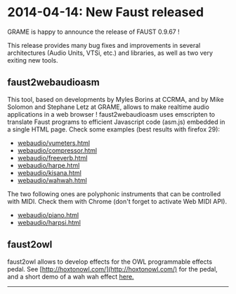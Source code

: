 # **2014-04-14:** New Faust released

GRAME is happy to announce the release of FAUST 0.9.67 !

This release provides many bug fixes and improvements in several architectures (Audio Units, VTSi, etc.) and libraries, as well as two very exiting new tools.

## faust2webaudioasm

This tool, based on developments by Myles Borins at CCRMA, and by Mike Solomon and Stephane Letz at GRAME, allows to make realtime audio applications in a web browser ! faust2webaudioasm uses emscripten to translate Faust programs to efficient Javascript code (asm.js) embedded in a single HTML page. Check some examples (best results with firefox 29):

- [webaudio/vumeters.html](/webaudio/vumeters.html)
- [webaudio/compressor.html](/webaudio/compressor.html)
- [webaudio/freeverb.html](/webaudio/freeverb.html)
- [webaudio/harpe.html](/webaudio/harpe.html)
- [webaudio/kisana.html](/webaudio/kisana.html)
- [webaudio/wahwah.html](/webaudio/wahwah.html)
 
The two following ones are polyphonic instruments that can be controlled with MIDI. Check them with Chrome (don't forget to activate Web MIDI API).

- [webaudio/piano.html](/webaudio/piano.html)
- [webaudio/harpsi.html](/webaudio/harpsi.html)

## faust2owl

faust2owl allows to develop effects for the OWL programmable effects pedal. See [http://hoxtonowl.com/](http://hoxtonowl.com/) for the pedal, and a short demo of a wah wah effect [here.](https://plus.google.com/u/0/photos/107719207245386120799/albums/5992899364872321153/5992899369025973874)

---
